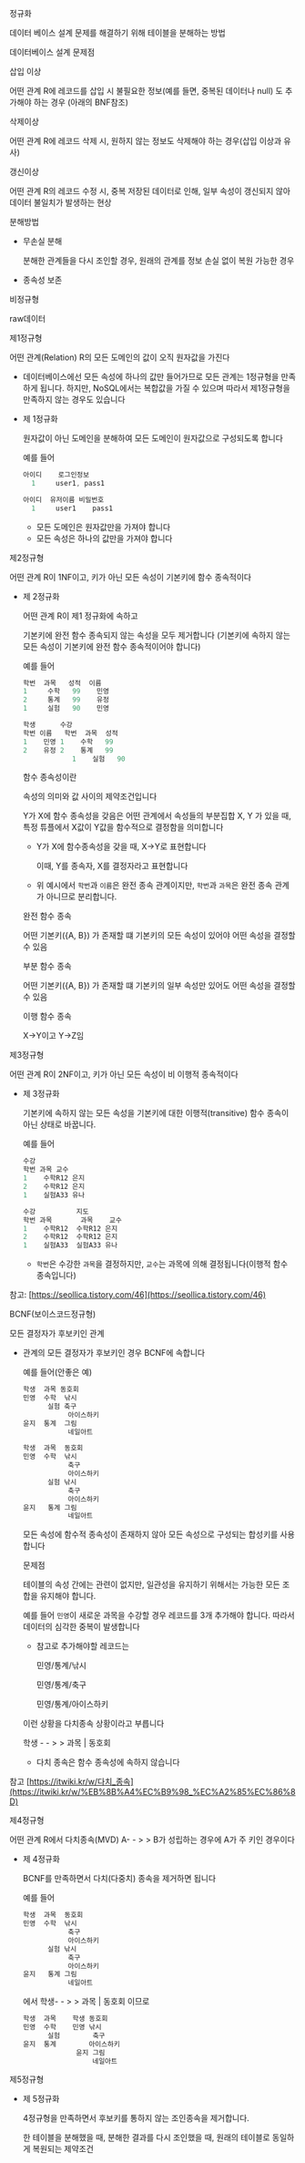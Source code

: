 정규화

데이터 베이스 설계 문제를 해결하기 위해 테이블을 분해하는 방법

데이터베이스 설계 문제점

삽입 이상

어떤 관계 R에 레코드를 삽입 시 불필요한 정보(예를 들면, 중복된 데이터나 null) 도 추가해야 하는 경우 (아래의 BNF참조)

삭제이상

어떤 관계 R에 레코드 삭제 시, 원하지 않는 정보도 삭제해야 하는 경우(삽입 이상과 유사)

갱신이상

어떤 관계 R의 레코드 수정 시, 중복 저장된 데이터로 인해, 일부 속성이 갱신되지 않아 데이터 불일치가 발생하는 현상

분해방법

- 무손실 분해

    분해한 관계들을 다시 조인할 경우, 원래의 관계를 정보 손실 없이 복원 가능한 경우

- 종속성 보존

비정규형

raw데이터

제1정규형

어떤 관계(Relation) R의 모든 도메인의 값이 오직 원자값을 가진다

- 데이터베이스에선 모든 속성에 하나의 값만 들어가므로 모든 관계는 1정규형을 만족하게 됩니다. 하지만, NoSQL에서는 복합값을 가질 수 있으며 따라서 제1정규형을 만족하지 않는 경우도 있습니다
- 제 1정규화

    원자값이 아닌 도메인을 분해하여 모든 도메인이 원자값으로 구성되도록 합니다

    예를 들어

    ```jsx
    아이디    로그인정보
      1     user1, pass1
    ```

    ```jsx
    아이디  유저이름 비밀번호
      1     user1    pass1
    ```

    - 모든 도메인은 원자값만을 가져야 합니다
    - 모든 속성은 하나의 값만을 가져야 합니다

제2정규형

어떤 관계 R이 1NF이고, 키가 아닌 모든 속성이 기본키에 함수 종속적이다

- 제 2정규화

    어떤 관계 R이 제1 정규화에 속하고

    기본키에 완전 함수 종속되지 않는 속성을 모두 제거합니다
    (기본키에 속하지 않는 모든 속성이 기본키에 완전 함수 종속적이어야 합니다)

    예를 들어

    ```jsx
    학번  과목   성적  이름
    1     수학   99    민영
    2     통계   99    유정
    1     실험   90    민영
    ```

    ```jsx
    학생     	수강
    학번 이름	학번  과목  성적
    1    민영	1    수학   99
    2    유정	2    통계   99
             	1    실험   90
    ```

    함수 종속성이란

    속성의 의미와 값 사이의 제약조건입니다

    Y가 X에 함수 종속성을 갖음은 어떤 관계에서 속성들의 부분집합 X, Y 가 있을 때, 특정 튜플에서 X값이 Y값을 함수적으로 결정함을 의미합니다

    - Y가 X에 함수종속성을 갖을 때, X→Y로 표현합니다

        이때, Y를 종속자, X를 결정자라고 표현합니다

    - 위 예시에서 `학번`과 `이름`은 완전 종속 관계이지만, `학번`과 `과목`은 완전 종속 관계가 아니므로 분리합니다.

    완전 함수 종속

    어떤 기본키({A, B}) 가 존재할 떄 기본키의 모든 속성이 있어야 어떤 속성을 결정할 수 있음

    부분 함수 종속

    어떤 기본키({A, B}) 가 존재할 떄 기본키의 일부 속성만 있어도 어떤 속성을 결정할 수 있음

    이행 함수 종속

    X→Y이고  Y→Z임

제3정규형

어떤 관계 R이 2NF이고, 키가 아닌 모든 속성이 비 이행적 종속적이다

- 제 3정규화

    기본키에 속하지 않는 모든 속성을 기본키에 대한 이행적(transitive) 함수 종속이 아닌 상태로 바꿉니다.

    예를 들어

    ```jsx
    수강
    학번 과목 교수
    1    수학R12 은지
    2    수학R12 은지
    1    실험A33 유나
    ```

    ```jsx
    수강        	지도
    학번 과목    	과목    교수
    1    수학R12 	수학R12 은지
    2    수학R12 	수학R12 은지
    1    실험A33 	실험A33 유나
    ```

    - `학번`은 수강한 `과목`을 결정하지만, `교수`는 과목에 의해 결정됩니다(이행적 함수 종속입니다)

참고: [https://seollica.tistory.com/46](https://seollica.tistory.com/46)

BCNF(보이스코드정규형)

모든 결정자가 후보키인 관계

- 관계의 모든 결정자가 후보키인 경우 BCNF에 속합니다

    예를 들어(안좋은 예)

    ```jsx
    학생  과목 동호회
    민영  수학  낚시
          실험 축구
               아이스하키
    윤지  통계  그림
               네일아트
    ```

    ```jsx
    학생  과목  동호회
    민영  수학  낚시
               축구
               아이스하키
          실험 낚시
               축구
               아이스하키
    윤지   통계 그림
               네일아트
    ```

    모든 속성에 함수적 종속성이 존재하지 않아 모든 속성으로 구성되는 합성키를 사용합니다

    문제점

    테이블의 속성 간에는 관련이 없지만, 일관성을 유지하기 위해서는 가능한 모든 조합을 유지해야 합니다.

    예를 들어 `민영`이 새로운 과목을 수강할 경우 레코드를 3개 추가해야 합니다. 따라서 데이터의 심각한 중복이 발생합니다

    - 참고로 추가해야할 레코드는

        민영/통계/낚시

        민영/통계/축구

        민영/통계/아이스하키

    이런 상황을 다치종속 상황이라고 부릅니다

    학생 - - > > 과목 | 동호회

    - 다치 종속은 함수 종속성에 속하지 않습니다

참고 [https://itwiki.kr/w/다치_종속](https://itwiki.kr/w/%EB%8B%A4%EC%B9%98_%EC%A2%85%EC%86%8D)

제4정규형

어떤 관계 R에서 다치종속(MVD) A- - > > B가 성립하는 경우에 A가 주 키인 경우이다

- 제 4정규화

    BCNF를 만족하면서 다치(다중치) 종속을 제거하면 됩니다

    예를 들어

    ```jsx
    학생  과목  동호회
    민영  수학  낚시
               축구
               아이스하키
          실험 낚시
               축구
               아이스하키
    윤지   통계 그림
               네일아트
    ```

    에서 학생- - > > 과목 | 동호회 이므로

    ```jsx
    학생  과목    학생 동호회
    민영  수학    민영 낚시
          실험        축구
    윤지  통계        아이스하키
                 윤지 그림
                     네일아트
    ```

제5정규형

- 제 5정규화

    4정규형을 만족하면서 후보키를 통하지 않는 조인종속을 제거합니다.

    한 테이블을 분해했을 때, 분해한 결과를 다시 조인했을 때, 원래의 테이블로 동일하게 복원되는 제약조건